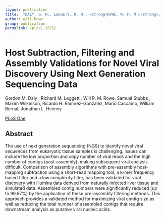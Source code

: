 ```yaml
---
layout: publication
title:  "DALY, G. M., LEGGETT, R. M., <strong>ROWE, W. P. M.</strong>, STUBBS, S., WILKINSON, M., RAMIREZ-GONZALEZ, R. H., CACCAMO, M., BERNAL, W. & HEENEY, J. L. 2015. Host Subtraction, Filtering and Assembly Validations for Novel Viral Discovery Using Next Generation Sequencing Data. PLoS One, 10, e0129059"
author: Will Rowe
group: publication
permalink: /plos1-2015/
---
```


# Host Subtraction, Filtering and Assembly Validations for Novel Viral Discovery Using Next Generation Sequencing Data

Gordon M. Daly , Richard M. Leggett , Will P. M. Rowe, Samuel Stubbs , Maxim Wilkinson, Ricardo H. Ramirez-Gonzalez, Mario Caccamo, William Bernal, Jonathan L. Heeney

[PLoS One](http://dx.doi.org/10.1371/journal.pone.0129059)

## Abstract

The use of next generation sequencing (NGS) to identify novel viral sequences from eukaryotic tissue samples is challenging. Issues can include the low proportion and copy number of viral reads and the high number of contigs (post-assembly), making subsequent viral analysis difficult. Comparison of assembly algorithms with pre-assembly host-mapping subtraction using a short-read mapping tool, a k-mer frequency based filter and a low complexity filter, has been validated for viral discovery with Illumina data derived from naturally infected liver tissue and simulated data. Assembled contig numbers were significantly reduced (up to 99.97%) by the application of these pre-assembly filtering methods. This approach provides a validated method for maximizing viral contig size as well as reducing the total number of assembled contigs that require downstream analysis as putative viral nucleic acids.
